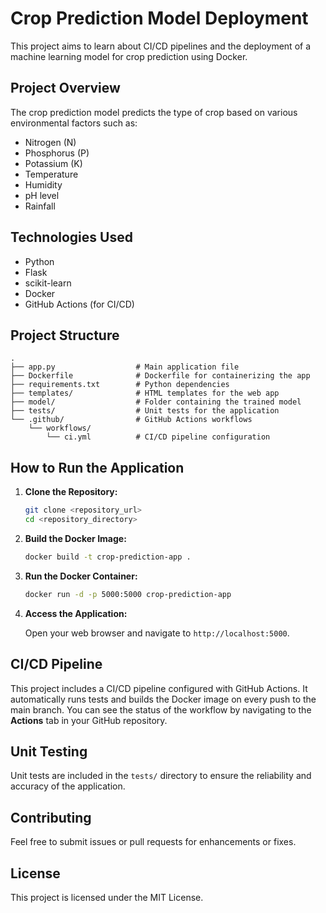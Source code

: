 # Crop Prediction Model Deployment

This project aims to learn about CI/CD pipelines and the deployment of a machine learning model for crop prediction using Docker.

## Project Overview

The crop prediction model predicts the type of crop based on various environmental factors such as:

- Nitrogen (N)
- Phosphorus (P)
- Potassium (K)
- Temperature
- Humidity
- pH level
- Rainfall

## Technologies Used

- Python
- Flask
- scikit-learn
- Docker
- GitHub Actions (for CI/CD)

## Project Structure

```
.
├── app.py                  # Main application file
├── Dockerfile              # Dockerfile for containerizing the app
├── requirements.txt        # Python dependencies
├── templates/              # HTML templates for the web app
├── model/                  # Folder containing the trained model
├── tests/                  # Unit tests for the application
└── .github/                # GitHub Actions workflows
    └── workflows/
        └── ci.yml          # CI/CD pipeline configuration
```

## How to Run the Application

1. **Clone the Repository:**

   ```bash
   git clone <repository_url>
   cd <repository_directory>
   ```

2. **Build the Docker Image:**

   ```bash
   docker build -t crop-prediction-app .
   ```

3. **Run the Docker Container:**

   ```bash
   docker run -d -p 5000:5000 crop-prediction-app
   ```

4. **Access the Application:**

   Open your web browser and navigate to `http://localhost:5000`.

## CI/CD Pipeline

This project includes a CI/CD pipeline configured with GitHub Actions. It automatically runs tests and builds the Docker image on every push to the main branch. You can see the status of the workflow by navigating to the **Actions** tab in your GitHub repository.

## Unit Testing

Unit tests are included in the `tests/` directory to ensure the reliability and accuracy of the application.

## Contributing

Feel free to submit issues or pull requests for enhancements or fixes.

## License

This project is licensed under the MIT License.
